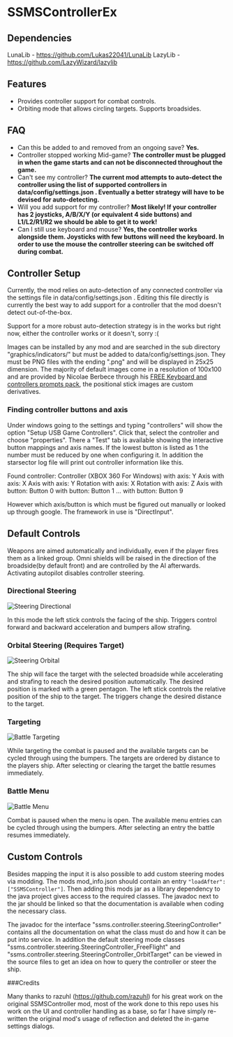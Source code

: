 # SSMSControllerEx

## Dependencies

LunaLib - https://github.com/Lukas22041/LunaLib
LazyLib - https://github.com/LazyWizard/lazylib

## Features

* Provides controller support for combat controls.
* Orbiting mode that allows circling targets. Supports broadsides.

## FAQ

 - Can this be added to and removed from an ongoing save? **Yes.**
 - Controller stopped working Mid-game?  **The controller must be plugged in when the game starts and can not be disconnected throughout the game.**
 - Can't see my controller? **The current mod attempts to auto-detect the controller using the list of supported controllers in data/config/settings.json . Eventually a better strategy will have to be devised for auto-detecting.**
 - Will you add support for my controller? **Most likely! If your controller has 2 joysticks, A/B/X/Y (or equivalent 4 side buttons) and L1/L2/R1/R2 we should be able to get it to work!**
 - Can I still use keyboard and mouse? **Yes, the controller works alongside them. Joysticks with few buttons will need the keyboard. In order to use the mouse the controller steering can be switched off during combat.**

## Controller Setup

Currently, the mod relies on auto-detection of any connected controller via the settings file in data/config/settings.json . Editing this file directly is currently the best way to add support for a controller that the mod doesn't detect out-of-the-box.

Support for a more robust auto-detection strategy is in the works but right now, either the controller works or it doesn't, sorry :(

Images can be installed by any mod and are searched in the sub directory "graphics/indicators/" but must be added to data/config/settings.json. They must be PNG files with the ending ".png" and will be displayed in 
25x25 dimension. The majority of default images come in a resolution of 100x100 and are provided by Nicolae Berbece through his [FREE Keyboard and controllers prompts pack](https://opengameart.org/content/free-keyboard-and-controllers-prompts-pack), the positional stick images are custom derivatives.

### Finding controller buttons and axis

Under windows going to the settings and typing "controllers" will show the option "Setup USB Game Controllers". Click that, select the controller and choose "properties". 
There a "Test" tab is available showing the interactive button mappings and axis names. If the lowest button is listed as 1 the number must be reduced by one when configuring it.
In addition the starsector log file will print out controller information like this.

Found controller: Controller (XBOX 360 For Windows)
with axis: Y Axis
with axis: X Axis
with axis: Y Rotation
with axis: X Rotation
with axis: Z Axis
with button: Button 0
with button: Button 1
...
with button: Button 9

However which axis/button is which must be figured out manually or looked up through google. The framework in use is "DirectInput".

## Default Controls

Weapons are aimed automatically and individually, even if the player fires them as a linked group. Omni shields will be raised in the direction of the broadside(by default front) and are controlled by the AI afterwards. Activating autopilot disables controller steering.

### Directional Steering

![Steering Directional](https://raw.githubusercontent.com/razuhl/SSMSController/master/images/Battle_Steering_Directional.png)

In this mode the left stick controls the facing of the ship. Triggers control forward and backward acceleration and bumpers allow strafing.

### Orbital Steering (Requires Target)

![Steering Orbital](https://raw.githubusercontent.com/razuhl/SSMSController/master/images/Battle_Steering_Orbital.png)

The ship will face the target with the selected broadside while accelerating and strafing to reach the desired position automatically. The desired position is marked with a green pentagon. The left stick controls the relative position of the ship to the target. The triggers change the desired distance to the target.

### Targeting

![Battle Targeting](https://raw.githubusercontent.com/razuhl/SSMSController/master/images/Battle_Targeting.png)

While targeting the combat is paused and the available targets can be cycled through using the bumpers. The targets are ordered by distance to the players ship. After selecting or clearing the target the battle resumes immediately.

### Battle Menu

![Battle Menu](https://raw.githubusercontent.com/razuhl/SSMSController/master/images/Battle_Menu.png)

Combat is paused when the menu is open. The available menu entries can be cycled through using the bumpers. After selecting an entry the battle resumes immediately.

## Custom Controls

Besides mapping the input it is also possible to add custom steering modes via modding. The mods mod_info.json should contain an entry `"loadAfter":["SSMSController"]`. Then adding this mods jar as a library dependency to the java project gives access to the required classes. The javadoc next to the jar should be linked so that the documentation is available when coding the necessary class. 

The javadoc for the interface "ssms.controller.steering.SteeringController" contains all the documentation on what the class must do and how it can be put into service. In addition the default steering mode classes "ssms.controller.steering.SteeringController_FreeFlight" and "ssms.controller.steering.SteeringController_OrbitTarget" can be viewed in the source files to get an idea on how to query the controller or steer the ship.

###Credits

Many thanks to razuhl (https://github.com/razuhl) for his great work on the original SSMSController mod, most of the work done to this repo uses his work on the UI and controller handling as a base, so far I have simply re-written the original mod's usage of reflection and deleted the in-game settings dialogs.